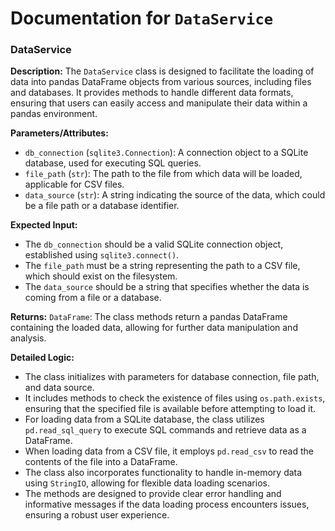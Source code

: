 # Documentation for `DataService`

### DataService

**Description:**
The `DataService` class is designed to facilitate the loading of data into pandas DataFrame objects from various sources, including files and databases. It provides methods to handle different data formats, ensuring that users can easily access and manipulate their data within a pandas environment.

**Parameters/Attributes:**
- `db_connection` (`sqlite3.Connection`): A connection object to a SQLite database, used for executing SQL queries.
- `file_path` (`str`): The path to the file from which data will be loaded, applicable for CSV files.
- `data_source` (`str`): A string indicating the source of the data, which could be a file path or a database identifier.

**Expected Input:**
- The `db_connection` should be a valid SQLite connection object, established using `sqlite3.connect()`.
- The `file_path` must be a string representing the path to a CSV file, which should exist on the filesystem.
- The `data_source` should be a string that specifies whether the data is coming from a file or a database.

**Returns:**
`DataFrame`: The class methods return a pandas DataFrame containing the loaded data, allowing for further data manipulation and analysis.

**Detailed Logic:**
- The class initializes with parameters for database connection, file path, and data source.
- It includes methods to check the existence of files using `os.path.exists`, ensuring that the specified file is available before attempting to load it.
- For loading data from a SQLite database, the class utilizes `pd.read_sql_query` to execute SQL commands and retrieve data as a DataFrame.
- When loading data from a CSV file, it employs `pd.read_csv` to read the contents of the file into a DataFrame.
- The class also incorporates functionality to handle in-memory data using `StringIO`, allowing for flexible data loading scenarios.
- The methods are designed to provide clear error handling and informative messages if the data loading process encounters issues, ensuring a robust user experience.